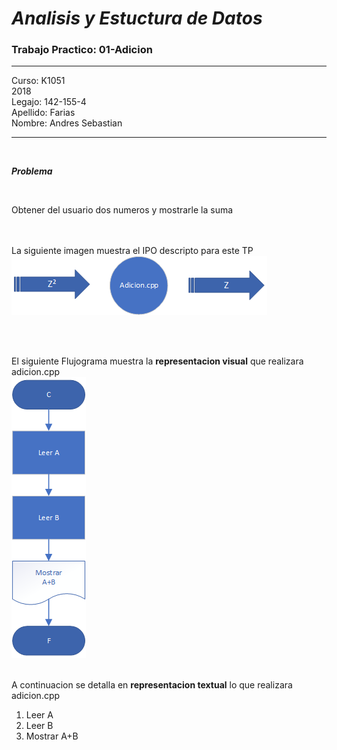 # ***Analisis y Estuctura de Datos***
###  Trabajo Practico: 01-Adicion

---

Curso: K1051<br>
2018<br>
Legajo: 142-155-4<br>
Apellido: Farias<br>
Nombre: Andres Sebastian<br>

---

<br>

_**Problema**_

<br>

Obtener del usuario dos numeros y mostrarle la suma<br>
<br>
<br>







La siguiente imagen muestra el IPO descripto para este TP<br>
![ipo]

<br>
<br>

El siguiente Flujograma muestra la **representacion visual** que realizara adicion.cpp<br>
![flujo]
<br>
<br>

A continuacion se detalla en **representacion textual** lo que realizara adicion.cpp<br>

1. Leer A<br>
2. Leer B<br>
3. Mostrar A+B<br>

<br>

[ipo]: ipo.png
[flujo]: Diag_fluj.png

<br>
<br>
<br>
<br>
